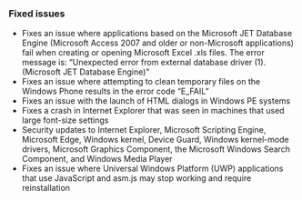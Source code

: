 ### Fixed issues
- Fixes an issue where applications based on the Microsoft JET Database Engine (Microsoft Access 2007 and older or non-Microsoft applications) fail when creating or opening Microsoft Excel .xls files. The error message is: “Unexpected error from external database driver (1). (Microsoft JET Database Engine)"
- Fixes an issue where attempting to clean temporary files on the Windows Phone results in the error code “E_FAIL”
- Fixes an issue with the launch of HTML dialogs in Windows PE systems
- Fixes a crash in Internet Explorer that was seen in machines that used large font-size settings
- Security updates to Internet Explorer, Microsoft Scripting Engine, Microsoft Edge, Windows kernel, Device Guard, Windows kernel-mode drivers, Microsoft Graphics Component, the Microsoft Windows Search Component, and Windows Media Player
- Fixes an issue where Universal Windows Platform (UWP) applications that use JavaScript and asm.js may stop working and require reinstallation